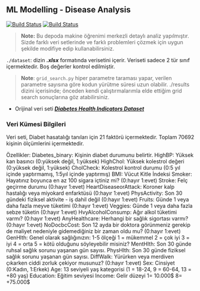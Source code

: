 ## ML Modelling - Disease Analysis

[![Build Status](https://img.shields.io/badge/lang-T%C3%BCrk%C3%A7e-red)](https://github.com/BerkKilicoglu/ML-Modelling-Disease-Analysis/blob/main/README.tr.md) [![Build Status](https://img.shields.io/badge/lang-English-blue)](https://github.com/BerkKilicoglu/ML-Modelling-Drug-Disease-Analysis/blob/main/README.md)

> **Note:** Bu depoda makine öğrenimi merkezli detaylı analiz yapılmıştır. Sizde farklı veri setlerinde ve farklı problemleri çözmek için uygun şekilde modifiye edip kullanabilirsiniz.

`./dataset`: dizin ***.xlsx*** formatında verisetini içerir. Veriseti sadece 2 tür sınıf içermektedir. Boş değerler kontrol edilmiştir.

> **Note**: 
> `grid_search.py` hiper parametre taraması yapar, verilen parametre sayısına göre kodun yürütme süresi uzun olabilir. ./results dizini içerisinde; önceden kendi çalıştırmalarımla elde ettiğim grid search sonuçlarına göz atabilirsiniz.



 - Orijinal veri seti [***Diabetes Health Indicators Dataset***](https://www.kaggle.com/datasets/alexteboul/diabetes-health-indicators-dataset)

### Veri Kümesi Bilgileri

Veri seti, Diabet hasatalığı tanıları için 21 faktörü içermektedir. Toplam 70692 kişinin ölçümlerini içermektedir.

Özellikler:
Diabetes_binary: Kişinin diabet durumunu belirtir.
HighBP: Yüksek kan basıncı (0:yüksek değil, 1:yüksek)
HighChol: Yüksek kolestrol değeri (0:yüksek değil, 1:yüksek)
CholCheck: Kolestrol kontrol durumu (0:5 yıl içinde yaptırmamış, 1:5yıl içinde yaptırmış)
BMI: Vücut Kitle İndeksi
Smoker: Hayatınız boyunca en az 100 sigara içtiniz mi? (0:hayır 1:evet)
Stroke: Felç geçirme durumu (0:hayır 1:evet)
HeartDiseaseorAttack: Koroner kalp hastalığı veya miyokard enfarktüsü (0:hayır 1:evet)
PhysActivity: Son 30 gündeki fiziksel aktivite - iş dahil değil (0:hayır 1:evet)
Fruits: Günde 1 veya daha fazla meyve tüketimi (0:hayır 1:evet)
Veggies: Günde 1 veya daha fazla sebze tüketin (0:hayır 1:evet)
HvyAlcoholConsump: Ağır alkol tüketimi varmı? (0:hayır 1:evet)
AnyHealthcare: Herhangi bir sağlık sigortası varmı? (0:hayır 1:evet)
NoDocbcCost: Son 12 ayda bir doktora görünmeniz gerekip de maliyet nedeniyle gidemediğiniz bir zaman oldu mu? (0:hayır 1:evet)
GenHlth: Genel olarak sağlığınızın: 1-5 ölçeği 1 = mükemmel 2 = çok iyi 3 = iyi 4 = orta 5 = kötü olduğunu söyleyebilir misiniz?
MentHlth: Son 30 günde ruhsal sağlık sorunu yaşanan gün sayısı.
PhysHlth: Son 30 günde fiziksel sağlık sorunu yaşanan gün sayısı.
DiffWalk: Yürürken veya merdiven çıkarken ciddi zorluk çekiyor musunuz? (0:hayır 1:evet)
Sex: Cinsiyet (0:Kadın, 1:Erkek)
Age: 13 seviyeli yaş kategorisi (1 = 18-24, 9 = 60-64, 13 = +80 yaş)
Education: Eğitim seviyesi
Income: Gelir düzeyi 1= 10.000$ 8= +75.000$
